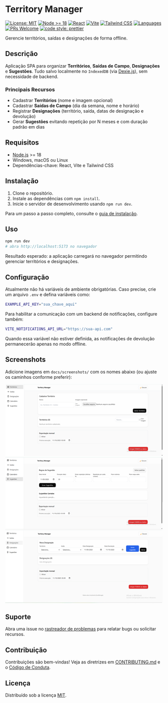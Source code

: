 # Territory Manager

[![License: MIT](https://img.shields.io/badge/license-MIT-blue.svg)](LICENSE)
[![Node >= 18](https://img.shields.io/badge/node-%3E%3D18-339933?logo=node.js&logoColor=white)](https://nodejs.org)
[![React](https://img.shields.io/badge/React-20232a?logo=react&logoColor=61DAFB)](https://react.dev/)
[![Vite](https://img.shields.io/badge/Vite-646CFF?logo=vite&logoColor=white)](https://vitejs.dev/)
[![Tailwind CSS](https://img.shields.io/badge/Tailwind-06B6D4?logo=tailwindcss&logoColor=white)](https://tailwindcss.com/)
[![Languages](https://img.shields.io/github/languages/top/leocosta1/territory-manager-vite)](https://github.com/leocosta1/territory-manager-vite/search?l=typescript)
[![PRs Welcome](https://img.shields.io/badge/PRs-welcome-brightgreen.svg)](CONTRIBUTING.md)
[![code style: prettier](https://img.shields.io/badge/code_style-prettier-ff69b4.svg)](https://prettier.io)

Gerencie territórios, saídas e designações de forma offline.

## Descrição
Aplicação SPA para organizar **Territórios**, **Saídas de Campo**, **Designações** e **Sugestões**. Tudo salvo localmente no `IndexedDB` (via [Dexie.js](https://dexie.org)), sem necessidade de backend.

### Principais Recursos
- Cadastrar **Territórios** (nome e imagem opcional)
- Cadastrar **Saídas de Campo** (dia da semana, nome e horário)
- Registrar **Designações** (território, saída, datas de designação e devolução)
- Gerar **Sugestões** evitando repetição por N meses e com duração padrão em dias

## Requisitos
- [Node.js](https://nodejs.org) \>= 18
- Windows, macOS ou Linux
- Dependências-chave: React, Vite e Tailwind CSS

## Instalação
1. Clone o repositório.
2. Instale as dependências com `npm install`.
3. Inicie o servidor de desenvolvimento usando `npm run dev`.

Para um passo a passo completo, consulte o [guia de instalação](docs/installation.md).

## Uso
```bash
npm run dev
# abra http://localhost:5173 no navegador
```
Resultado esperado: a aplicação carregará no navegador permitindo gerenciar territórios e designações.

## Configuração
Atualmente não há variáveis de ambiente obrigatórias. Caso precise, crie um arquivo `.env` e defina variáveis como:
```bash
EXAMPLE_API_KEY="sua_chave_aqui"
```

Para habilitar a comunicação com um backend de notificações, configure também:

```bash
VITE_NOTIFICATIONS_API_URL="https://sua-api.com"
```

Quando essa variável não estiver definida, as notificações de devolução permanecerão apenas no modo offline.

## Screenshots

Adicione imagens em `docs/screenshots/` com os nomes abaixo (ou ajuste os caminhos conforme preferir):

![Territorios](docs/screenshots/territorios.png)
![Sugestoes](docs/screenshots/sugestoes.png)
![Designacoes](docs/screenshots/designacoes.png)

## Suporte
Abra uma issue no [rastreador de problemas](../../issues) para relatar bugs ou solicitar recursos.

## Contribuição
Contribuições são bem-vindas! Veja as diretrizes em [CONTRIBUTING.md](CONTRIBUTING.md) e o [Código de Conduta](CODE_OF_CONDUCT.md).

## Licença
Distribuído sob a licença [MIT](LICENSE).
